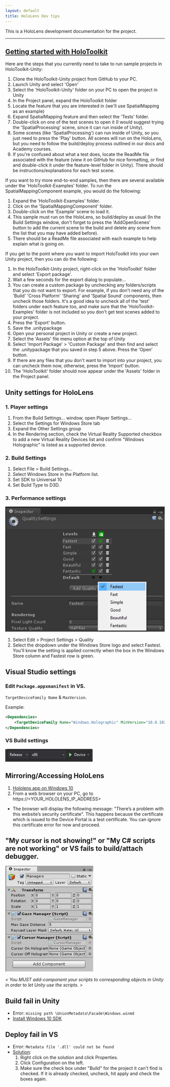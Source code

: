 ```yaml
---
layout: default
title: HoloLens Dev tips
---
```



This is a HoloLens development documentation for the project.

---

## [Getting started with HoloToolkit](https://forums.hololens.com/discussion/2364/getting-started-with-holotoolkit)
Here are the steps that you currently need to take to run sample projects in HoloToolkit-Unity:
1. Clone the HoloToolkit-Unity project from GitHub to your PC.
2. Launch Unity and select 'Open'
3. Select the 'HoloToolkit-Unity' folder on your PC to open the project in Unity
4. In the Project panel, expand the HoloToolkit folder
5. Locate the feature that you are interested in (we'll use SpatialMapping as an example)
6. Expand SpatialMapping feature and then select the 'Tests' folder.
7. Double-click on one of the test scenes to open it (I would suggest trying the 'SpatialProcessing' scene, since it can run inside of Unity).
8. Some scenes (like 'SpatialProcessing') can run inside of Unity, so you just need to press the 'Play' button. All scenes will run on the HoloLens, but you need to follow the build/deploy process outlined in our docs and Academy courses.
9. If you're confused about what a test does, locate the ReadMe file associated with the feature (view it on GitHub for nice formatting, or find and double-click it under the feature-level folder in Unity). There should be instructions/explanations for each test scene.

If you want to try more end-to-end samples, then there are several available under the 'HoloToolkit-Examples' folder. To run the SpatialMappingComponent example, you would do the following:
1. Expand the 'HoloToolkit-Examples' folder.
2. Click on the 'SpatialMappingComponent' folder.
3. Double-click on the 'Example' scene to load it.
4. This sample must run on the HoloLens, so build/deploy as usual (In the Build Settings window, don't forget to press the 'AddOpenScenes' button to add the current scene to the build and delete any scene from the list that you may have added before).
5. There should be a ReadMe file associated with each example to help explain what is going on.

If you get to the point where you want to import HoloToolkit into your own Unity project, then you can do the following:
1. In the HoloToolkit-Unity project, right-click on the 'HoloToolkit' folder and select 'Export package'.
2. Wait a few seconds for the export dialog to populate...
3. You can create a custom package by unchecking any folders/scripts that you do not want to export. For example, if you don't need any of the 'Build' 'Cross Platform' 'Sharing' and 'Spatial Sound' components, then uncheck those folders. It's a good idea to uncheck all of the 'test' folders under each feature too, and make sure that the 'HoloToolkit-Examples' folder is not included so you don't get test scenes added to your project.
4. Press the 'Export' button.
5. Save the .unitypackage
6. Open your personal project in Unity or create a new project.
7. Select the 'Assets' file menu option at the top of Unity
8. Select 'Import Package' > 'Custom Package' and then find and select the .unitypackage that you saved in step 5 above. Press the 'Open' button.
9. If there are any files that you don't want to import into your project, you can uncheck them now, otherwise, press the 'Import' button.
10. The 'HoloToolkit' folder should now appear under the 'Assets' folder in the Project panel.



## Unity settings for HoloLens
### 1. Player settings
1. From the Build Settings... window, open Player Settings...
2. Select the Settings for Windows Store tab
3. Expand the Other Settings group
4. In the Rendering section, check the Virtual Reality Supported checkbox to add a new Virtual Reality Devices list and confirm "Windows Holographic" is listed as a supported device.

### 2. Build Settings
1. Select File > Build Settings...
2. Select Windows Store in the Platform list.
3. Set SDK to Universal 10
4. Set Build Type to D3D.

### 3. Performance settings
![UnityQualitySettings](/images/UnityQualitySettings.PNG)
1. Select Edit > Project Settings > Quality
2. Select the dropdown under the Windows Store logo and select Fastest. You'll know the setting is applied correctly when the box in the Windows Store column and Fastest row is green.

## Visual Studio settings
### Edit `Package.appxmanifest` in VS.
`TargetDeviceFamily Name` & `MaxVersion`.

Example:
```XML
<Dependencies>
    <TargetDeviceFamily Name="Windows.Holographic" MinVersion="10.0.10240.0" MaxVersionTested="10.0.10586.0" />
</Dependencies>
```

### VS Build settings
![build_settings](/images/VS_build_settings.PNG)


## Mirroring/Accessing HoloLens
1. [Hololens app on Windows 10](https://www.microsoft.com/en-ca/store/p/microsoft-hololens/9nblggh4qwnx)
2. From a web browser on your PC, go to https://<YOUR_HOLOLENS_IP_ADDRESS>
  * The browser will display the following message: "There’s a problem with this website’s security certificate". This happens because the certificate which is issued to the Device Portal is a test certificate. You can ignore this certificate error for now and proceed.


## "My cursor is not showing!" or "My C# scripts are not working" or VS fails to build/attach debugger.

![managers_inspector](/images/managers_inspector.PNG)

_< You MUST add-component your scripts to corresponding objects in Unity in order to let Unity use the scripts. >_

## Build fail in Unity
* Error: `missing path \UnionMetadata\Facade\Windows.winmd`
* [Install Windows 10 SDK](http://answers.unity3d.com/questions/1116443/windows-sdk-installed-but-get-error.html)

## Deploy fail in VS
* Error: `Metadata file '.dll' could not be found`
* [Solution](http://stackoverflow.com/a/17723774):
  1. Right click on the solution and click Properties.
  2. Click Configuration on the left.
  3. Make sure the check box under "Build" for the project it can't find is checked. If it is already checked, uncheck, hit apply and check the boxes again.
